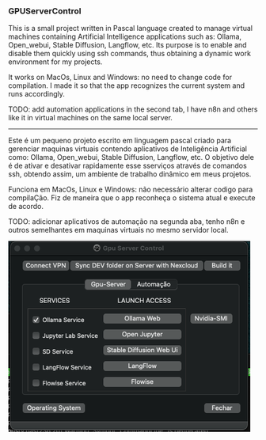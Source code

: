 ### GPUServerControl

This is a small project written in Pascal language created to manage virtual machines containing Artificial Intelligence applications such as: Ollama, Open_webui, Stable Diffusion, Langflow, etc. Its purpose is to enable and disable them quickly using ssh commands, thus obtaining a dynamic work environment for my projects. 

It works on MacOs, Linux and Windows: no need to change code for compilation. I made it so that the app recognizes the current system and runs accordingly. 

TODO: add automation applications in the second tab, I have n8n and others like it in virtual machines on the same local server.

---

Este é um pequeno projeto escrito em linguagem pascal  criado para 
gerenciar maquinas virtuais contendo aplicativos de Inteligência 
Artificial como: Ollama, Open_webui, Stable Diffusion, Langflow, etc. O 
objetivo dele é de ativar e desativar rapidamente esse sserviços através de comandos ssh, obtendo assim, um ambiente de trabalho dinâmico em meus projetos.

Funciona em MacOs, Linux e Windows: não necessário alterar codigo para compilaÇão. Fiz de maneira que o app reconheça o sistema atual e execute de acordo.

TODO: adicionar aplicativos de automação na segunda aba, tenho n8n e outros semelhantes em maquinas 
virtuais no mesmo servidor local.

![Alt text](gpuServerControl_macOs.png?raw=true "Running on MacOs")
